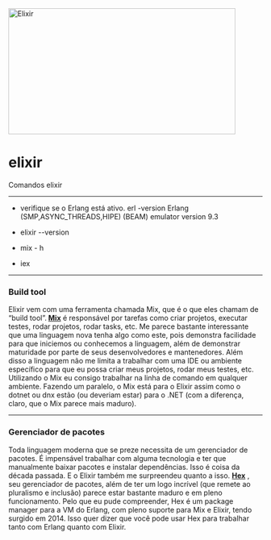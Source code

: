 <img src="http://ninjadolinux.com.br/wp-content/uploads/2020/06/1889312_18ff.jpg" alt="Elixir" width=450 height=250 /> 
<h1>elixir</h1>
Comandos elixir
<hr>

* verifique se o Erlang está ativo.
erl -version
Erlang (SMP,ASYNC_THREADS,HIPE) (BEAM) emulator version 9.3

* elixir --version

* mix - h

* iex


<hr>
<h3>Build tool</h3>
Elixir vem com uma ferramenta chamada Mix, que é o que eles chamam de “build tool”.<bold><strong> <a href="https://elixir-lang.org/getting-started/mix-otp/introduction-to-mix.html" target="_blank">Mix</a></strong></bold> é responsável por tarefas como criar projetos, executar testes, rodar projetos, rodar tasks, etc. Me parece bastante interessante que uma linguagem nova tenha algo como este, pois demonstra facilidade para que iniciemos ou conhecemos a linguagem, além de demonstrar maturidade por parte de seus desenvolvedores e mantenedores. Além disso a linguagem não me limita a trabalhar com uma IDE ou ambiente específico para que eu possa criar meus projetos, rodar meus testes, etc. Utilizando o Mix eu consigo trabalhar na linha de comando em qualquer ambiente. Fazendo um paralelo, o Mix está para o Elixir assim como o dotnet ou dnx estão (ou deveriam estar) para o .NET (com a diferença, claro, que o Mix parece mais maduro).
<hr>
<h3>Gerenciador de pacotes</h3>
Toda linguagem moderna que se preze necessita de um gerenciador de pacotes. É impensável trabalhar com alguma tecnologia e ter que manualmente baixar pacotes e instalar dependências. Isso é coisa da década passada. E o Elixir também me surpreendeu quanto a isso. <bold><strong> <a href="https://hex.pm/" target="_blank">Hex</a></bold></strong> , seu gerenciador de pacotes, além de ter um logo incrível (que remete ao pluralismo e inclusão) parece estar bastante maduro e em pleno funcionamento.
Pelo que eu pude compreender, Hex é um package manager para a VM do Erlang, com pleno suporte para Mix e Elixir, tendo surgido em 2014. Isso quer dizer que você pode usar Hex para trabalhar tanto com Erlang quanto com Elixir.
